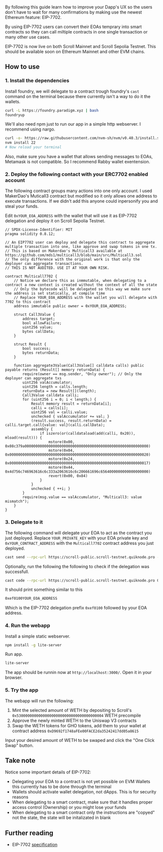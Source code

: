 By following this guide learn how to improve your Dapp's UX so the users don't have to wait for many confirmations by making use the newest Ethereum feature: EIP-7702.

By using EIP-7702 users can convert their EOAs temprary into smart contracts so they can call miltiple contracts in one single transaction or many other use cases.

EIP-7702 is now live on both Scroll Mainnet and Scroll Sepolia Testnet. This should be available soon on Ethereum Mainnet and other EVM chains.

## How to use

### 1. Install the dependencies

Install foundry, we will delegate to a contract trough foundry's `cast` command on the terminal because there currently isn't a way to do it the wallets.

```bash
curl -L https://foundry.paradigm.xyz | bash
foundryup
```

We'll also need npm just to run our app in a simple http webserver. I recommend using nargo.

```bash
curl -o- https://raw.githubusercontent.com/nvm-sh/nvm/v0.40.3/install.sh | bash
nvm install 22
# Now reload your terminal
```

Also, make sure you have a wallet that allows sending messages to EOAs, Metamask is not compatible. So I recommend Rabby wallet exentension.

### 2. Deploy the following contact with your ERC7702 enabled account

The following contract groups many actions into one only account. I used MakerDao's Muticall3 contract but modified so it only allows one address to execute transactions. If we didn't add this anyone could inpersonify you and steal your funds.

Edit `0xYOUR_EOA_ADDRESS` with the wallet that will use it as EIP-7702 delegation and deploy it on Scroll Sepolia Testnet.

```solidity
// SPDX-License-Identifier: MIT
pragma solidity 0.8.12;

// An EIP7702 user can deploy and delegate this contract to aggregate multiple transaction into one, like approve and swap tokens in one tx.
// This is based on Makerdao's Multicall3 available at https://github.com/mds1/multicall3/blob/main/src/Multicall3.sol
// The only difference with the original work is that only the deployer can aggregate transactions.
// THIS IS NOT AUDITED. USE IT AT YOUR OWN RISK.

contract Multicall7702 {
    // Notice we declare this as inmmutable, when delegating to a contract a new context is created without the context of all the state
    // Only the bytecode will be delegated so this way we make sure the address is set statically, at compile time
    // Replace YOUR_EOA_ADDRESS with the wallet you will delegate with 7702 to this contract
    address immutable public owner = 0xYOUR_EOA_ADDRESS;

    struct Call3Value {
        address target;
        bool allowFailure;
        uint256 value;
        bytes callData;
    }

    struct Result {
        bool success;
        bytes returnData;
    }

    function aggregate3Value(Call3Value[] calldata calls) public payable returns (Result[] memory returnData) {
        require(owner == msg.sender, "Only owner"); // Only the deployer can aggregate txs
        uint256 valAccumulator;
        uint256 length = calls.length;
        returnData = new Result[](length);
        Call3Value calldata calli;
        for (uint256 i = 0; i < length;) {
            Result memory result = returnData[i];
            calli = calls[i];
            uint256 val = calli.value;
            unchecked { valAccumulator += val; }
            (result.success, result.returnData) = calli.target.call{value: val}(calli.callData);
            assembly {
                if iszero(or(calldataload(add(calli, 0x20)), mload(result))) {
                    mstore(0x00, 0x08c379a000000000000000000000000000000000000000000000000000000000)
                    mstore(0x04, 0x0000000000000000000000000000000000000000000000000000000000000020)
                    mstore(0x24, 0x0000000000000000000000000000000000000000000000000000000000000017)
                    mstore(0x44, 0x4d756c746963616c6c333a2063616c6c206661696c6564000000000000000000)
                    revert(0x00, 0x84)
                }
            }
            unchecked { ++i; }
        }
        require(msg.value == valAccumulator, "Multicall3: value mismatch");
    }
}
```

### 3. Delegate to it

The following command will delegate your EOA to act as the contract you just deployed. Replace `YOUR_PRIVATE_KEY` with your EOA private key and `0xYOUR_CONTRACT_ADDRESS` with the `Multicall7702` contract address you just deployed.

```bash
cast send --rpc-url https://scroll-public.scroll-testnet.quiknode.pro --private-key YOUR_PRIVATE_KEY  --auth 0xYOUR_CONTRACT_ADDRESS $(cast az)
```

Optionally, run the following the following to check if the delegation was successfull.

```bash
cast code --rpc-url https://scroll-public.scroll-testnet.quiknode.pro 0xYOUR_EOA_ADDRESS
```

It should print something similar to this

```bash
0xef0100YOUR_EOA_ADDRESS
```

Which is the EIP-7702 delegation prefix `0xef0100` followed by your EOA address.

### 4. Run the webapp

Install a simple static webserver.

```bash
npm install -g lite-server
```

Run app.

```bash
lite-server
```

The app should be runnin now at `http://localhost:3000/`. Open it in your browser.

### 5. Try the app

The webapp will run the following:
1. Mint the selected amount of WETH by depositing to Scroll's `0x5300000000000000000000000000000000000004` WETH precompile
1. Approve the newly minted WETH to the Uniswap V3 contracts
1. Swap the WETH tokens for GHO tokens, add them to your wallet at contract address `0xD9692f1748aFEe00FACE2da35242417dd05a8615`

Input your desired amount of WETH to be swaped and click the "One Click Swap" button.


## Take note

Notice some important details of EIP-7702:
* Delegating your EOA to a contract is not yet possible on EVM Wallets this currently has to be done through the terminal
* Wallets should activate wallet delegation, not dApps. This is for security reasons
* When delegating to a smart contract, make sure that it handles proper access control (Ownership) or you might lose your funds
* When delegating to a smart contract only the instructions are "copyed" not the state, the state will be initalizated in blank

## Further reading

* EIP-7702 [specification](https://github.com/ethereum/EIPs/blob/master/EIPS/eip-7702.md)